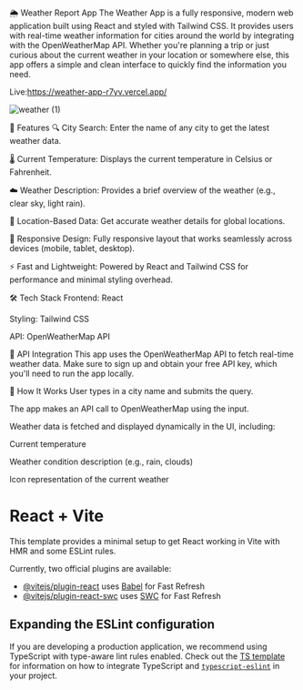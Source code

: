 🌦️ Weather Report App
The Weather App is a fully responsive, modern web application built using React and styled with Tailwind CSS. It provides users with real-time weather information for cities around the world by integrating with the OpenWeatherMap API. Whether you're planning a trip or just curious about the current weather in your location or somewhere else, this app offers a simple and clean interface to quickly find the information you need.

Live:https://weather-app-r7yv.vercel.app/


![weather (1)](https://github.com/user-attachments/assets/ceadff85-5518-4dd9-82cf-1dca455249b6)


🚀 Features
🔍 City Search: Enter the name of any city to get the latest weather data.

🌡️ Current Temperature: Displays the current temperature in Celsius or Fahrenheit.

☁️ Weather Description: Provides a brief overview of the weather (e.g., clear sky, light rain).

🧭 Location-Based Data: Get accurate weather details for global locations.

📱 Responsive Design: Fully responsive layout that works seamlessly across devices (mobile, tablet, desktop).

⚡ Fast and Lightweight: Powered by React and Tailwind CSS for performance and minimal styling overhead.

🛠️ Tech Stack
Frontend: React

Styling: Tailwind CSS

API: OpenWeatherMap API

📡 API Integration
This app uses the OpenWeatherMap API to fetch real-time weather data. Make sure to sign up and obtain your free API key, which you'll need to run the app locally.

🧪 How It Works
User types in a city name and submits the query.

The app makes an API call to OpenWeatherMap using the input.

Weather data is fetched and displayed dynamically in the UI, including:

Current temperature

Weather condition description (e.g., rain, clouds)

Icon representation of the current weather





# React + Vite

This template provides a minimal setup to get React working in Vite with HMR and some ESLint rules.

Currently, two official plugins are available:

- [@vitejs/plugin-react](https://github.com/vitejs/vite-plugin-react/blob/main/packages/plugin-react) uses [Babel](https://babeljs.io/) for Fast Refresh
- [@vitejs/plugin-react-swc](https://github.com/vitejs/vite-plugin-react/blob/main/packages/plugin-react-swc) uses [SWC](https://swc.rs/) for Fast Refresh

## Expanding the ESLint configuration

If you are developing a production application, we recommend using TypeScript with type-aware lint rules enabled. Check out the [TS template](https://github.com/vitejs/vite/tree/main/packages/create-vite/template-react-ts) for information on how to integrate TypeScript and [`typescript-eslint`](https://typescript-eslint.io) in your project.
